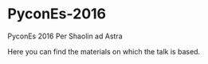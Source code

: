 # PyconEs-2016
PyconEs 2016 Per Shaolin ad Astra

Here you can find the materials on which the talk is based.
